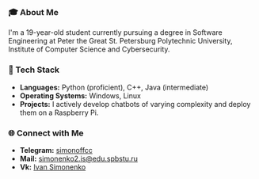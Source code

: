### 🎓 About Me
I'm a 19-year-old student currently pursuing a degree in Software Engineering at Peter the Great St. Petersburg Polytechnic University, Institute of Computer Science and Cybersecurity.

### 🚀 Tech Stack
- **Languages:** Python (proficient), C++, Java (intermediate)
- **Operating Systems:** Windows, Linux
- **Projects:** I actively develop chatbots of varying complexity and deploy them on a Raspberry Pi.

### 🌐 Connect with Me
- **Telegram:** [simonoffcc](https://t.me/simonoffcc)
- **Mail:** simonenko2.is@edu.spbstu.ru
- **Vk:** [Ivan Simonenko](https://vk.com/simonoffcc)
